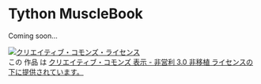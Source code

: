 Tython MuscleBook
=================

Coming soon...

<a rel="license" href="http://creativecommons.org/licenses/by-nc/3.0/deed.ja"><img alt="クリエイティブ・コモンズ・ライセンス" style="border-width:0" src="http://i.creativecommons.org/l/by-nc/3.0/88x31.png" /></a><br />この 作品 は <a rel="license" href="http://creativecommons.org/licenses/by-nc/3.0/deed.ja">クリエイティブ・コモンズ 表示 - 非営利 3.0 非移植 ライセンスの下に提供されています。</a>
